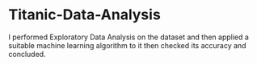 # Titanic-Data-Analysis
I performed Exploratory Data Analysis on the dataset and then applied a suitable machine learning algorithm to it then checked its accuracy and concluded.
